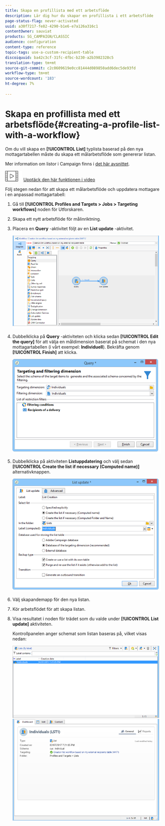 ```yaml
---
title: Skapa en profillista med ett arbetsflöde
description: Lär dig hur du skapar en profillista i ett arbetsflöde
page-status-flag: never-activated
uuid: a30f7217-fe82-4290-b1e6-e7a126a316c1
contentOwner: sauviat
products: SG_CAMPAIGN/CLASSIC
audience: configuration
content-type: reference
topic-tags: use-a-custom-recipient-table
discoiquuid: ba42c3cf-31fc-4fbc-b230-a2b3982328c5
translation-type: tm+mt
source-git-commit: c2c0609619e0cc81444d089850add6dec5de93fd
workflow-type: tm+mt
source-wordcount: '183'
ht-degree: 7%

---
```



# Skapa en profillista med ett arbetsflöde{#creating-a-profile-list-with-a-workflow}

Om du vill skapa en **[!UICONTROL List]** typlista baserad på den nya mottagartabellen måste du skapa ett målarbetsflöde som genererar listan.

Mer information om listor i Campaign finns i [det här avsnittet](../../platform/using/creating-and-managing-lists.md#about-lists-in-adobe-campaign).

![](assets/do-not-localize/how-to-video.png) [Upptäck den här funktionen i video](../../platform/using/creating-and-managing-lists.md#create-list-in-a-wf-video)

Följ stegen nedan för att skapa ett målarbetsflöde och uppdatera mottagare i en anpassad mottagartabell:

1. Gå till **[!UICONTROL Profiles and Targets > Jobs > Targeting workflows]** noden för Utforskaren.
1. Skapa ett nytt arbetsflöde för målinriktning.
1. Placera en **Query** -aktivitet följt av en **List update** -aktivitet.

   ![](assets/mapping_create_list_workflow01.png)

1. Dubbelklicka på **Query** -aktiviteten och klicka sedan **[!UICONTROL Edit the query]** för att välja en måldimension baserat på schemat i den nya mottagartabellen (i vårt exempel: **Individuell**). Bekräfta genom **[!UICONTROL Finish]** att klicka.

   ![](assets/mapping_create_list_workflow03.png)

1. Dubbelklicka på aktiviteten **Listuppdatering** och välj sedan **[!UICONTROL Create the list if necessary (Computed name)]** alternativknappen.

   ![](assets/mapping_create_list_workflow02.png)

1. Välj skapandemapp för den nya listan.
1. Kör arbetsflödet för att skapa listan.
1. Visa resultatet i noden för trädet som du valde under **[!UICONTROL List update]** aktiviteten.

   Kontrollpanelen anger schemat som listan baseras på, vilket visas nedan:

   ![](assets/mapping_list_view.png)


